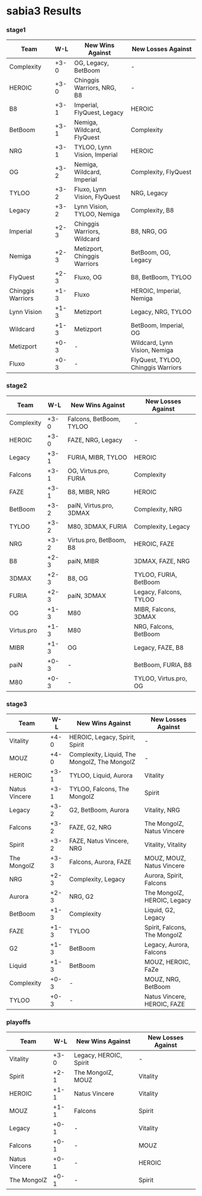 # sabia3 Results

### stage1

| Team | W-L | New Wins Against | New Losses Against |
|------|-----|-----------------|------------------|
| Complexity | +3-0 | OG, Legacy, BetBoom | - |
| HEROIC | +3-0 | Chinggis Warriors, NRG, B8 | - |
| B8 | +3-1 | Imperial, FlyQuest, Legacy | HEROIC |
| BetBoom | +3-1 | Nemiga, Wildcard, FlyQuest | Complexity |
| NRG | +3-1 | TYLOO, Lynn Vision, Imperial | HEROIC |
| OG | +3-2 | Nemiga, Wildcard, Imperial | Complexity, FlyQuest |
| TYLOO | +3-2 | Fluxo, Lynn Vision, FlyQuest | NRG, Legacy |
| Legacy | +3-2 | Lynn Vision, TYLOO, Nemiga | Complexity, B8 |
| Imperial | +2-3 | Chinggis Warriors, Wildcard | B8, NRG, OG |
| Nemiga | +2-3 | Metizport, Chinggis Warriors | BetBoom, OG, Legacy |
| FlyQuest | +2-3 | Fluxo, OG | B8, BetBoom, TYLOO |
| Chinggis Warriors | +1-3 | Fluxo | HEROIC, Imperial, Nemiga |
| Lynn Vision | +1-3 | Metizport | Legacy, NRG, TYLOO |
| Wildcard | +1-3 | Metizport | BetBoom, Imperial, OG |
| Metizport | +0-3 | - | Wildcard, Lynn Vision, Nemiga |
| Fluxo | +0-3 | - | FlyQuest, TYLOO, Chinggis Warriors |

### stage2

| Team | W-L | New Wins Against | New Losses Against |
|------|-----|-----------------|------------------|
| Complexity | +3-0 | Falcons, BetBoom, TYLOO | - |
| HEROIC | +3-0 | FAZE, NRG, Legacy | - |
| Legacy | +3-1 | FURIA, MIBR, TYLOO | HEROIC |
| Falcons | +3-1 | OG, Virtus.pro, FURIA | Complexity |
| FAZE | +3-1 | B8, MIBR, NRG | HEROIC |
| BetBoom | +3-2 | paiN, Virtus.pro, 3DMAX | Complexity, NRG |
| TYLOO | +3-2 | M80, 3DMAX, FURIA | Complexity, Legacy |
| NRG | +3-2 | Virtus.pro, BetBoom, B8 | HEROIC, FAZE |
| B8 | +2-3 | paiN, MIBR | 3DMAX, FAZE, NRG |
| 3DMAX | +2-3 | B8, OG | TYLOO, FURIA, BetBoom |
| FURIA | +2-3 | paiN, 3DMAX | Legacy, Falcons, TYLOO |
| OG | +1-3 | M80 | MIBR, Falcons, 3DMAX |
| Virtus.pro | +1-3 | M80 | NRG, Falcons, BetBoom |
| MIBR | +1-3 | OG | Legacy, FAZE, B8 |
| paiN | +0-3 | - | BetBoom, FURIA, B8 |
| M80 | +0-3 | - | TYLOO, Virtus.pro, OG |

### stage3

| Team | W-L | New Wins Against | New Losses Against |
|------|-----|-----------------|------------------|
| Vitality | +4-0 | HEROIC, Legacy, Spirit, Spirit | - |
| MOUZ | +4-0 | Complexity, Liquid, The MongolZ, The MongolZ | - |
| HEROIC | +3-1 | TYLOO, Liquid, Aurora | Vitality |
| Natus Vincere | +3-1 | TYLOO, Falcons, The MongolZ | Spirit |
| Legacy | +3-2 | G2, BetBoom, Aurora | Vitality, NRG |
| Falcons | +3-2 | FAZE, G2, NRG | The MongolZ, Natus Vincere |
| Spirit | +3-2 | FAZE, Natus Vincere, NRG | Vitality, Vitality |
| The MongolZ | +3-3 | Falcons, Aurora, FAZE | MOUZ, MOUZ, Natus Vincere |
| NRG | +2-3 | Complexity, Legacy | Aurora, Spirit, Falcons |
| Aurora | +2-3 | NRG, G2 | The MongolZ, HEROIC, Legacy |
| BetBoom | +1-3 | Complexity | Liquid, G2, Legacy |
| FAZE | +1-3 | TYLOO | Spirit, Falcons, The MongolZ |
| G2 | +1-3 | BetBoom | Legacy, Aurora, Falcons |
| Liquid | +1-3 | BetBoom | MOUZ, HEROIC, FaZe |
| Complexity | +0-3 | - | MOUZ, NRG, BetBoom |
| TYLOO | +0-3 | - | Natus Vincere, HEROIC, FAZE |

### playoffs

| Team | W-L | New Wins Against | New Losses Against |
|------|-----|-----------------|------------------|
| Vitality | +3-0 | Legacy, HEROIC, Spirit | - |
| Spirit | +2-1 | The MongolZ, MOUZ | Vitality |
| HEROIC | +1-1 | Natus Vincere | Vitality |
| MOUZ | +1-1 | Falcons | Spirit |
| Legacy | +0-1 | - | Vitality |
| Falcons | +0-1 | - | MOUZ |
| Natus Vincere | +0-1 | - | HEROIC |
| The MongolZ | +0-1 | - | Spirit |

